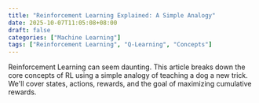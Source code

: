 ```yaml
---
title: "Reinforcement Learning Explained: A Simple Analogy"
date: 2025-10-07T11:05:08+08:00
draft: false
categories: ["Machine Learning"]
tags: ["Reinforcement Learning", "Q-Learning", "Concepts"]
---
```


Reinforcement Learning can seem daunting. This article breaks down the core concepts of RL using a simple analogy of teaching a dog a new trick. We'll cover states, actions, rewards, and the goal of maximizing cumulative rewards.